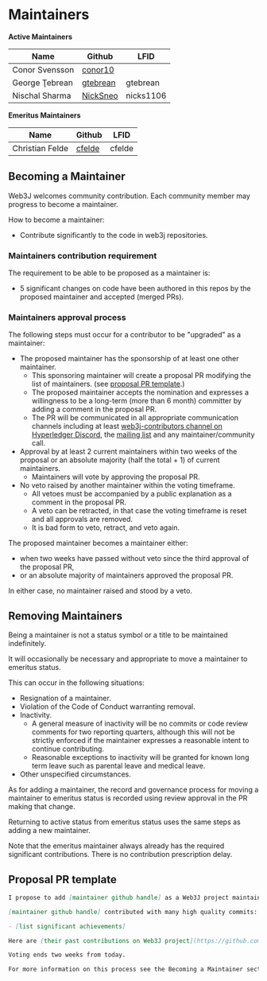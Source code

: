 Maintainers
===========
<!-- Please keep all lists sorted alphabetically by github -->

**Active Maintainers**

<!-- web3j-maintainers group has maintainer access to web3j repo -->

| Name             | Github               | LFID      |
| ---------------- |----------------------|-----------|
| Conor Svensson   | [conor10][conor10]   |           |
| George Ţebrean   | [gtebrean][gtebrean] | gtebrean  |
| Nischal Sharma   | [NickSneo][NickSneo] | nicks1106 |

[conor10]: https://github.com/conor10
[gtebrean]: https://github.com/gtebrean
[NickSneo]: https://github.com/NickSneo
[andrii-kl]: https://github.com/andrii-kl



**Emeritus Maintainers**

| Name            | Github              | LFID    |
|-----------------|---------------------|---------|
| Christian Felde | [cfelde][cfelde]    |  cfelde |

[cfelde]: https://github.com/cfelde

## Becoming a Maintainer

Web3J welcomes community contribution.
Each community member may progress to become a maintainer.

How to become a maintainer:

- Contribute significantly to the code in web3j repositories.

### Maintainers contribution requirement

The requirement to be able to be proposed as a maintainer is:

- 5 significant changes on code have been authored in this repos by the proposed maintainer and accepted (merged PRs).

### Maintainers approval process

The following steps must occur for a contributor to be "upgraded" as a maintainer:

- The proposed maintainer has the sponsorship of at least one other maintainer.
    - This sponsoring maintainer will create a proposal PR modifying the list of
      maintainers. (see [proposal PR template](#proposal-pr-template).)
    - The proposed maintainer accepts the nomination and expresses a willingness
      to be a long-term (more than 6 month) committer by adding a comment in the proposal PR.
    - The PR will be communicated in all appropriate communication channels
      including at least [web3j-contributors channel on Hyperledger Discord](https://discord.gg/hyperledger),
      the [mailing list](https://lists.hyperledger.org/g/web3j)
      and any maintainer/community call.
- Approval by at least 2 current maintainers within two weeks of the proposal or
  an absolute majority (half the total + 1) of current maintainers.
    - Maintainers will vote by approving the proposal PR.
- No veto raised by another maintainer within the voting timeframe.
    - All vetoes must be accompanied by a public explanation as a comment in the
      proposal PR.
    - A veto can be retracted, in that case the voting timeframe is reset and all approvals are removed.
    - It is bad form to veto, retract, and veto again.

The proposed maintainer becomes a maintainer either:

- when two weeks have passed without veto since the third approval of the proposal PR,
- or an absolute majority of maintainers approved the proposal PR.

In either case, no maintainer raised and stood by a veto.

## Removing Maintainers

Being a maintainer is not a status symbol or a title to be maintained indefinitely.

It will occasionally be necessary and appropriate to move a maintainer to emeritus status.

This can occur in the following situations:

- Resignation of a maintainer.
- Violation of the Code of Conduct warranting removal.
- Inactivity.
    - A general measure of inactivity will be no commits or code review comments
      for two reporting quarters, although this will not be strictly enforced if
      the maintainer expresses a reasonable intent to continue contributing.
    - Reasonable exceptions to inactivity will be granted for known long term
      leave such as parental leave and medical leave.
- Other unspecified circumstances.

As for adding a maintainer, the record and governance process for moving a
maintainer to emeritus status is recorded using review approval in the PR making that change.

Returning to active status from emeritus status uses the same steps as adding a
new maintainer.

Note that the emeritus maintainer always already has the required significant contributions.
There is no contribution prescription delay.

## Proposal PR template

```markdown
I propose to add [maintainer github handle] as a Web3J project maintainer.

[maintainer github handle] contributed with many high quality commits:

- [list significant achievements]

Here are [their past contributions on Web3J project](https://github.com/hyperledger/web3j/commits?author=[user github handle]).

Voting ends two weeks from today.

For more information on this process see the Becoming a Maintainer section in the MAINTAINERS.md file.
```